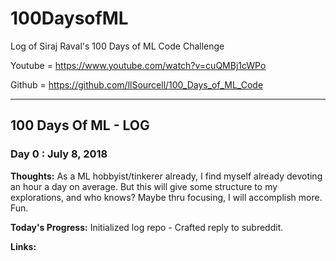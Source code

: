 # 100DaysofML
Log of Siraj Raval's 100 Days of ML Code Challenge

Youtube = https://www.youtube.com/watch?v=cuQMBj1cWPo

Github = https://github.com/llSourcell/100_Days_of_ML_Code
___________________________________________________________________________________________________________________________________

## 100 Days Of ML - LOG
### Day 0 : July 8, 2018

**Thoughts:** As a ML hobbyist/tinkerer already, I find myself already devoting an hour a day on average. But this will give some structure to my explorations, and who knows? Maybe thru focusing, I will accomplish more. Fun.

**Today's Progress:** Initialized log repo - Crafted reply to subreddit.

**Links:** 
